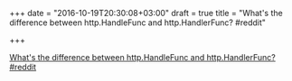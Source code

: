 +++
date = "2016-10-19T20:30:08+03:00"
draft = true
title = "What's the difference between http.HandleFunc and http.HandlerFunc?  #reddit"

+++

<p><a href="https://t.co/RWIs5fQKT4">What's the difference between http.HandleFunc and http.HandlerFunc?  #reddit</a></p>
